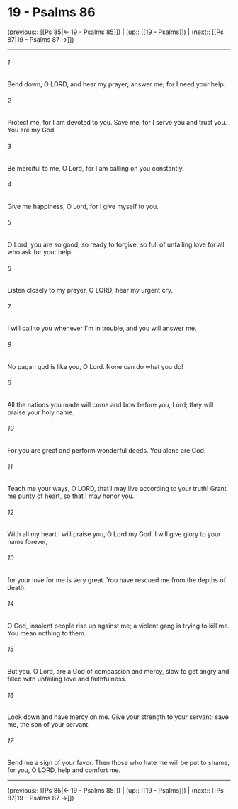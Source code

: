 # 19 - Psalms 86

(previous:: [[Ps 85|← 19 - Psalms 85]]) | (up:: [[19 - Psalms]]) | (next:: [[Ps 87|19 - Psalms 87 →]])

***


###### 1 
Bend down, O LORD, and hear my prayer; answer me, for I need your help. 

###### 2 
Protect me, for I am devoted to you. Save me, for I serve you and trust you. You are my God. 

###### 3 
Be merciful to me, O Lord, for I am calling on you constantly. 

###### 4 
Give me happiness, O Lord, for I give myself to you. 

###### 5 
O Lord, you are so good, so ready to forgive, so full of unfailing love for all who ask for your help. 

###### 6 
Listen closely to my prayer, O LORD; hear my urgent cry. 

###### 7 
I will call to you whenever I'm in trouble, and you will answer me. 

###### 8 
No pagan god is like you, O Lord. None can do what you do! 

###### 9 
All the nations you made will come and bow before you, Lord; they will praise your holy name. 

###### 10 
For you are great and perform wonderful deeds. You alone are God. 

###### 11 
Teach me your ways, O LORD, that I may live according to your truth! Grant me purity of heart, so that I may honor you. 

###### 12 
With all my heart I will praise you, O Lord my God. I will give glory to your name forever, 

###### 13 
for your love for me is very great. You have rescued me from the depths of death. 

###### 14 
O God, insolent people rise up against me; a violent gang is trying to kill me. You mean nothing to them. 

###### 15 
But you, O Lord, are a God of compassion and mercy, slow to get angry and filled with unfailing love and faithfulness. 

###### 16 
Look down and have mercy on me. Give your strength to your servant; save me, the son of your servant. 

###### 17 
Send me a sign of your favor. Then those who hate me will be put to shame, for you, O LORD, help and comfort me.

***

(previous:: [[Ps 85|← 19 - Psalms 85]]) | (up:: [[19 - Psalms]]) | (next:: [[Ps 87|19 - Psalms 87 →]])
